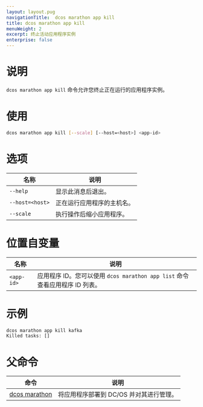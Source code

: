 ```yaml
---
layout: layout.pug
navigationTitle:  dcos marathon app kill
title: dcos marathon app kill
menuWeight: 2
excerpt: 终止活动应用程序实例
enterprise: false
---
```



# 说明

`dcos marathon app kill` 命令允许您终止正在运行的应用程序实例。

# 使用

```bash
dcos marathon app kill [--scale] [--host=<host>] <app-id>
```

# 选项

| 名称 | 说明 |
|---------|-------------|
| `--help` | 显示此消息后退出。 |
| `--host=<host>` | 正在运行应用程序的主机名。|
| `--scale` | 执行操作后缩小应用程序。|

# 位置自变量

| 名称 | 说明 |
|---------|-------------|
| `<app-id>` | 应用程序 ID。您可以使用 `dcos marathon app list` 命令查看应用程序 ID 列表。|



# 示例

```bash
dcos marathon app kill kafka
Killed tasks: []
```

# 父命令

| 命令 | 说明 |
|---------|-------------|
| [dcos marathon](/cn/1.12/cli/command-reference/dcos-marathon/) | 将应用程序部署到 DC/OS 并对其进行管理。|